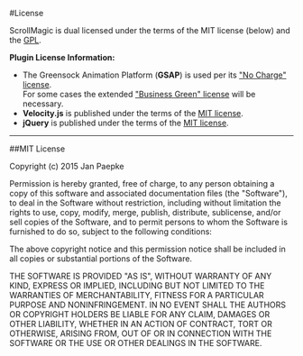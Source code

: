 #License

ScrollMagic is dual licensed under the terms of the MIT license (below) and the [GPL](http://www.gnu.org/licenses/gpl-3.0.html).

__Plugin License Information:__

* The Greensock Animation Platform (__GSAP__) is used per its ["No Charge" license](http://greensock.com/standard-license).  
For some cases the extended ["Business Green" license](http://greensock.com/licensing/) will be necessary.
* __Velocity.js__ is published under the terms of the [MIT license](https://github.com/julianshapiro/velocity/blob/master/LICENSE.md).
* __jQuery__ is published under the terms of the [MIT license](https://jquery.org/license/).

---

##MIT License

Copyright (c) 2015 Jan Paepke

Permission is hereby granted, free of charge, to any person obtaining a copy of this software and associated documentation files (the "Software"), to deal in the Software without restriction, including without limitation the rights to use, copy, modify, merge, publish, distribute, sublicense, and/or sell copies of the Software, and to permit persons to whom the Software is furnished to do so, subject to the following conditions:

The above copyright notice and this permission notice shall be included in all copies or substantial portions of the Software.

THE SOFTWARE IS PROVIDED "AS IS", WITHOUT WARRANTY OF ANY KIND, EXPRESS OR IMPLIED, INCLUDING BUT NOT LIMITED TO THE WARRANTIES OF MERCHANTABILITY, FITNESS FOR A PARTICULAR PURPOSE AND NONINFRINGEMENT. IN NO EVENT SHALL THE AUTHORS OR COPYRIGHT HOLDERS BE LIABLE FOR ANY CLAIM, DAMAGES OR OTHER LIABILITY, WHETHER IN AN ACTION OF CONTRACT, TORT OR OTHERWISE, ARISING FROM, OUT OF OR IN CONNECTION WITH THE SOFTWARE OR THE USE OR OTHER DEALINGS IN THE SOFTWARE.